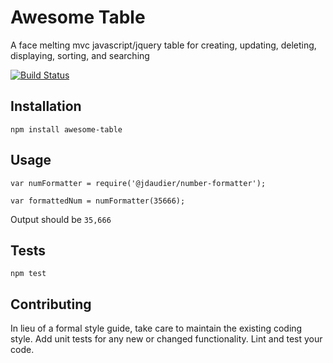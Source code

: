 Awesome Table
=========

A face melting mvc javascript/jquery table for creating, updating, deleting, displaying, sorting, and searching

[![Build Status](https://travis-ci.org/iannazzi/awesome-table.svg?branch=master)](https://travis-ci.org/iannazzi/awesome-table)

## Installation

  `npm install awesome-table`

## Usage

    var numFormatter = require('@jdaudier/number-formatter');

    var formattedNum = numFormatter(35666);
  
  
  Output should be `35,666`


## Tests

  `npm test`

## Contributing

In lieu of a formal style guide, take care to maintain the existing coding style. Add unit tests for any new or changed functionality. Lint and test your code.